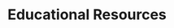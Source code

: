 ---
title: 'Educational Resources'
description: 'Empower yourself with psychological insights through our blogs, articles, and workshops. Gain practical tools for mental wellness, emotional intelligence, and self-improvement.'
image: 'https://images.pexels.com/photos/1370295/pexels-photo-1370295.jpeg?auto=compress&cs=tinysrgb&w=1260&h=750&dpr=1'
---